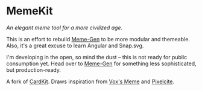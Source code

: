 # MemeKit

*An elegant meme tool for a more civilized age.*

This is an effort to rebuild [Meme-Gen](https://github.com/vancetran/meme-gen) to be more modular and themeable. Also, it's a great excuse to learn Angular and Snap.svg.

I'm developing in the open, so mind the dust – this is not ready for public consumption yet. Head over to [Meme-Gen](https://github.com/vancetran/meme-gen) for something less sophisticated, but production-ready.

A fork of [CardKit](https://github.com/times/cardkit). Draws inspiration from [Vox's Meme](https://github.com/voxmedia/meme) and [Pixelcite](https://github.com/onyxfish/pixelcite).
